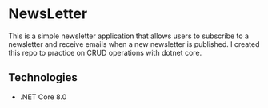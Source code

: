 # NewsLetter

This is a simple newsletter application that allows users to subscribe to a newsletter and receive emails when a new newsletter is published.
I created this repo to practice on CRUD operations with dotnet core.

## Technologies
- .NET Core 8.0
